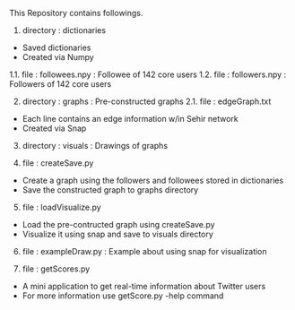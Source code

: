 This Repository contains followings.

  1. directory : dictionaries
  - Saved dictionaries
  - Created via Numpy

  1.1. file : followees.npy : Followee of 142 core users
  1.2. file : followers.npy : Followers of 142 core users

  2. directory : graphs : Pre-constructed graphs
  2.1. file : edgeGraph.txt
  - Each line contains an edge information w/in Sehir network
  - Created via Snap

  3. directory : visuals : Drawings of graphs
  
  4. file : createSave.py
  - Create a graph using the followers and followees stored in dictionaries
  - Save the constructed graph to graphs directory

  5. file : loadVisualize.py
  - Load the pre-contructed graph using createSave.py
  - Visualize it using snap and save to visuals directory

  6. file : exampleDraw.py : Example about using snap for visualization

  7. file : getScores.py
  - A mini application to get real-time information about Twitter users
  - For more information use getScore.py <userName> -help command
